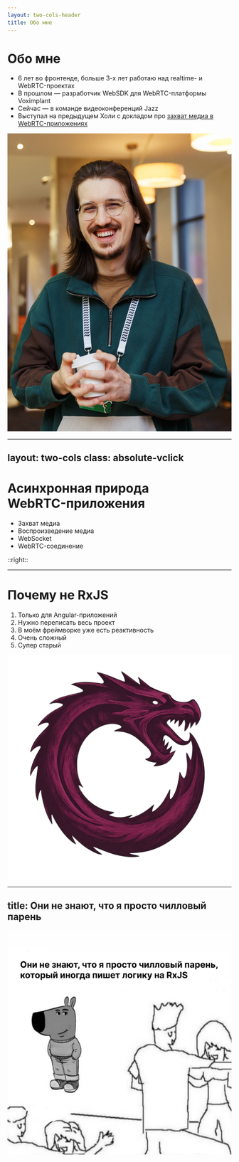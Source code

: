```yaml
---
layout: two-cols-header
title: Обо мне
---
```


<div class="grid grid-cols-2 gap-12"> 
  <div class="text">

  # Обо мне

  <v-clicks>

  - 6 лет во фронтенде, больше 3-х лет работаю над realtime- и WebRTC-проектах
  - В прошлом — разработчик WebSDK для WebRTC-платформы Voximplant
  - Сейчас — в команде видеоконференций Jazz
  - Выступал на предыдущем Холи с докладом про [захват медиа в WebRTC-приложениях](https://holyjs.ru/archive/2024%20Autumn/talks/7a73217c51984396b666b9c8d4df4a00)

  </v-clicks>

  </div>

  <div class="images">
    <ImageFrame class="max-h-120">
      <img src="../assets/about-me-photo.JPG">
    </ImageFrame>
  </div>
</div>

---
layout: two-cols
class: absolute-vclick
---

# Асинхронная природа <br> WebRTC-приложения

<v-clicks>

- Захват медиа
- Воспроизведение медиа
- WebSocket
- WebRTC-соединение

</v-clicks>

::right::

<SlidevVideo v-click="1" autoplay muted loop>
  <source src="../assets/demo-jazz.mp4" />
</SlidevVideo>

<!--
TODO: Иллюстрации для каждого пункта
-->

---

# Почему не RxJS

<v-clicks>

1. Только для Angular-приложений
2. Нужно переписать весь проект
3. В моём фреймворке уже есть реактивность
4. Очень сложный
5. Супер старый

</v-clicks>

<ImageFrame v-click v-drag="[242,35,536,516]">
  <img src="../assets/rxjs-great-and-powerful.png">
</ImageFrame>

<!--
Когда я слышал об RxJS, я даже его особо не рассматривал как инструмент, который я могу использовать в своих приложениях.

Много булетов
-->

---
title: Они не знают, что я просто чилловый парень
---

<ImageFrame>
  <img src="../assets/they-dont-know.png">
</ImageFrame>

<!--
  И в этом докладе я хочу поделиться почти двухлетним опытом использования RxJS в проекте на Реакте. И моя мотивация в этом докладе рассказать про то, как можно интегрировать RxJS в приложении на других фреймворках.
-->
